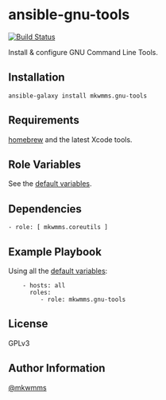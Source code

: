 ansible-gnu-tools
=================
[![Build Status](https://travis-ci.org/mkwmms/ansible-gnu-tools.svg)](https://travis-ci.org/mkwmms/ansible-gnu-tools)

Install & configure GNU Command Line Tools.

Installation
------------

```
ansible-galaxy install mkwmms.gnu-tools
```

Requirements
------------

[homebrew] and the latest Xcode tools.

Role Variables
--------------

See the [default variables].

Dependencies
------------

```
- role: [ mkwmms.coreutils ]
```

Example Playbook
----------------

Using all the [default variables]:

```
    - hosts: all
      roles:
         - role: mkwmms.gnu-tools
```

License
-------

GPLv3

Author Information
------------------

[@mkwmms]


[@mkwmms]: https://github.com/mkwmms
[coreutils]: https://github.com/mkwmms/ansible-coreutils
[default variables]: defaults/main.yml
[dotstrap]: https://github.com/mkwmms/dotstrap
[files]: files/
[fish]: http://fishshell.com/
[homebrew]: https://github.com/Homebrew/homebrew
[mkwmms.coreutils]: https://galaxy.ansible.com/detail#/role/6686
[variables]: vars/main.yml
[zsh]: http://zsh.sourceforge.net
